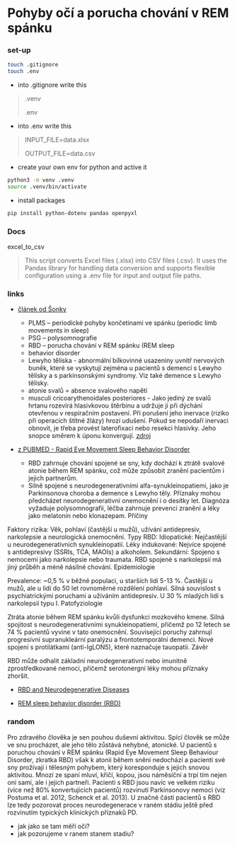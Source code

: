 # Pohyby očí a porucha chování v REM spánku

### set-up
```bash
touch .gitignore
touch .env
```
- into .gitignore write this
>.venv
> 
> .env

- into .env write this 
> INPUT_FILE=data.xlsx
> 
> OUTPUT_FILE=data.csv

- create your own env for python and active it
```bash
python3 -m venv .venv
source .venv/bin/activate
```
- install packages
```bash
pip install python-dotenv pandas openpyxl
```

### Docs

 excel_to_csv

> This script converts Excel files (.xlsx) into CSV files (.csv). It uses the Pandas library for handling data conversion and supports flexible configuration using a .env file for input and output file paths.

### links

- [článek od Šonky](https://www.neurologiepropraxi.cz/pdfs/neu/2008/05/07.pdf)
  - PLMS – periodické pohyby končetinami ve spánku (periodic limb movements in sleep)
  - PSG – polysomnografie
  - RBD – porucha chování v REM spánku (REM sleep
  - behavior disorder
  - Lewyho tělíska - abnormální bílkovinné usazeniny uvnitř nervových buněk, které se vyskytují zejména u pacientů s demencí s Lewyho tělísky a s parkinsonskými syndromy. Viz také demence s Lewyho tělísky.
  - atonie svalů = absence svalového napětí
  - musculi cricoarythenoidales posteriores - Jako jediný ze svalů hrtanu rozevírá hlasivkovou štěrbinu a udržuje ji při dýchání otevřenou v respiračním postavení. Při porušení jeho inervace (riziko při operacích štítné žlázy) hrozí udušení. Pokud se nepodaří inervaci obnovit, je třeba provést laterofixaci nebo resekci hlasivky. Jeho snopce směrem k úponu konvergují. [zdroj](https://www.wikiskripta.eu/w/Svaly_laryngu)
 
    
- [z PUBMED - Rapid Eye Movement Sleep Behavior Disorder](https://www.ncbi.nlm.nih.gov/books/NBK555928/)
   - RBD zahrnuje chování spojené se sny, kdy dochází k ztrátě svalové atonie během REM spánku, což může způsobit zranění pacientům i jejich partnerům.
   - Silně spojené s neurodegenerativními alfa-synukleinopatiemi, jako je Parkinsonova choroba a demence s Lewyho těly.
Příznaky mohou předcházet neurodegenerativní onemocnění i o desítky let.
Diagnóza vyžaduje polysomnografii, léčba zahrnuje prevenci zranění a léky jako melatonin nebo klonazepam.
Příčiny

Faktory rizika: Věk, pohlaví (častější u mužů), užívání antidepresiv, narkolepsie a neurologická onemocnění.
Typy RBD:
Idiopatické: Nejčastější u neurodegenerativních synukleinopatií.
Léky indukované: Nejvíce spojené s antidepresivy (SSRIs, TCA, MAOIs) a alkoholem.
Sekundární: Spojeno s nemocemi jako narkolepsie nebo traumata.
RBD spojené s narkolepsií má jiný průběh a méně násilné chování.
Epidemiologie

Prevalence: ~0,5 % v běžné populaci, u starších lidí 5-13 %.
Častější u mužů, ale u lidí do 50 let rovnoměrné rozdělení pohlaví.
Silná souvislost s psychiatrickými poruchami a užíváním antidepresiv.
U 30 % mladých lidí s narkolepsií typu I.
Patofyziologie

Ztráta atonie během REM spánku kvůli dysfunkci mozkového kmene.
Silná spojitost s neurodegenerativními synukleinopatiemi, přičemž po 12 letech se 74 % pacientů vyvine v tato onemocnění.
Související poruchy zahrnují progresivní supranukleární paralýzu a frontotemporální demenci.
Nové spojení s protilátkami (anti-IgLON5), které naznačuje tauopatii.
Závěr

RBD může odhalit základní neurodegenerativní nebo imunitně zprostředkované nemoci, přičemž serotonergní léky mohou příznaky zhoršit.

  
- [RBD and Neurodegenerative Diseases](https://link.springer.com/article/10.1007/s12035-016-9831-4)

  
- [REM sleep behavior disorder (RBD)](https://sci-hub.se/https://doi.org/10.1016/j.nbd.2020.104996)

  


### random 

Pro zdravého člověka je sen pouhou duševní aktivitou. Spící člověk se může ve snu procházet, ale jeho tělo zůstává nehybné, atonické. U pacientů s poruchou chování v REM spánku (Rapid Eye Movement Sleep Behaviour Disorder, zkratka RBD) však k atonii během snění nedochází a pacienti své sny prožívají i tělesným pohybem, který koresponduje s jejich snovou aktivitou. Mnozí ze spaní mluví, křičí, kopou, jsou náměsíční a trpí tím nejen oni sami, ale i jejich partneři. Pacienti s RBD jsou navíc ve velkém riziku (více než 80% konvertujících pacientů) rozvinutí Parkinsonovy nemoci (viz Postuma et al. 2012, Schenck et al. 2013). U značné části pacientů s RBD lze tedy pozorovat proces neurodegenerace v raném stádiu ještě před rozvinutím typických klinických příznaků PD.

- jak jako se tam měří oči?
- jak pozorujeme v ranem stanem stadiu?
